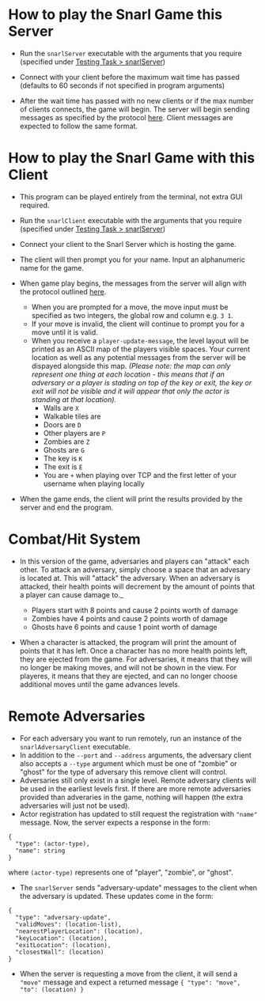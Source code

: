 # How to play the Snarl Game this Server

- Run the `snarlServer` executable with the arguments that you require (specified under [Testing Task > snarlServer](https://course.ccs.neu.edu/cs4500sp21/p09.html))

- Connect with your client before the maximum wait time has passed (defaults to 60 seconds if not specified in program arguments)

- After the wait time has passed with no new clients or if the max number of clients connects, the game will begin. The server will begin sending messages as specified by the protocol [here](https://course.ccs.neu.edu/cs4500sp21/protocol.html). Client messages are expected to follow the same format.

# How to play the Snarl Game with this Client

- This program can be played entirely from the terminal, not extra GUI required.

- Run the `snarlClient` executable with the arguments that you require (specified under [Testing Task > snarlServer](https://course.ccs.neu.edu/cs4500sp21/p09.html))

- Connect your client to the Snarl Server which is hosting the game.

- The client will then prompt you for your name. Input an alphanumeric name for the game.

- When game play begins, the messages from the server will align with the protocol outlined [here](https://course.ccs.neu.edu/cs4500sp21/protocol.html).
  - When you are prompted for a move, the move input must be specified as two integers, the global row and column e.g. `3 1`.
  - If your move is invalid, the client will continue to prompt you for a move until it is valid.
  - When you receive a `player-update-message`, the level layout will be printed as an ASCII map of the players visible spaces. Your current location as well as any potential messages from the server will be dispayed alongside this map. _(Please note: the map can only represent one thing at each location - this means that if an adversary or a player is stading on top of the key or exit, the key or exit will not be visible and it will appear that only the actor is standing at that location)._
    - Walls are `X`
    - Walkable tiles are ` `
    - Doors are `D`
    - Other players are `P`
    - Zombies are `Z`
    - Ghosts are `G`
    - The key is `K`
    - The exit is `E`
    - You are `+` when playing over TCP and the first letter of your username when playing locally
    
- When the game ends, the client will print the results provided by the server and end the program.

# Combat/Hit System

- In this version of the game, adversaries and players can "attack" each other. To attack an adversary, simply choose a space that an advesary is located at. This will "attack" the adversary. When an adversary is attacked, their health points will decrement by the amount of points that a player can cause damage to._
	- Players start with 8 points and cause 2 points worth of damage
	- Zombies have 4 points and cause 2 points worth of damage
	- Ghosts have 6 points and cause 1 point worth of damage

- When a character is attacked, the program will print the amount of points that it has left. Once a character has no more health points left, they are ejected from the game. For adversaries, it means that they will no longer be making moves, and will not be shown in the view. For playeres, it means that they are ejected, and can no longer choose additional moves until the game advances levels.
  
# Remote Adversaries

- For each adversary you want to run remotely, run an instance of the `snarlAdversaryClient` executable.
- In addition to the `--port` and `--address` arguments, the adversary client also accepts a `--type` argument which must be one of "zombie" or "ghost" for the type of adversary this remove client will control.
- Adversaries still only exist in a single level. Remote adversary clients will be used in the earliest levels first. If there are more remote adversaries provided than adveraries in the game, nothing will happen (the extra adversaries will just not be used).
- Actor registration has updated to still request the registration with `"name"` message. Now, the server expects a response in the form:
```
{
  "type": (actor-type),
  "name": string
}
```
where `(actor-type)` represents one of "player", "zombie", or "ghost".
- The `snarlServer` sends "adversary-update" messages to the client when the adversary is updated. These updates come in the form:
```
{
  "type": "adversary-update",
  "validMoves": (location-list),
  "nearestPlayerLocation": (location),
  "keyLocation": (location),
  "exitLocation": (location),
  "closestWall": (location)
}
```
- When the server is requesting a move from the client, it will send a `"move"` message and expect a returned message `{ "type": "move", "to": (location) }`
